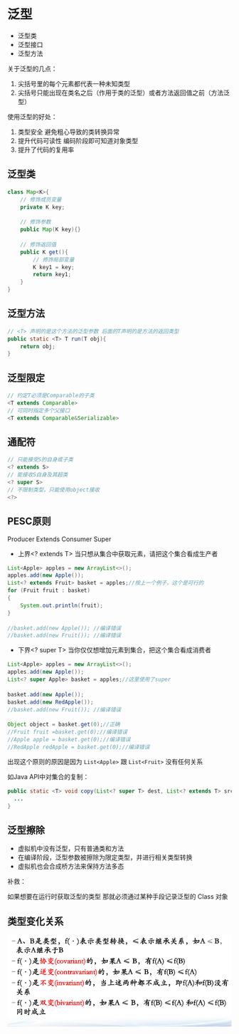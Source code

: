 # 泛型

- 泛型类
- 泛型接口
- 泛型方法

关于泛型的几点：

1. 尖括号里的每个元素都代表一种未知类型
2. 尖括号只能出现在类名之后（作用于类的泛型）或者方法返回值之前（方法泛型）

使用泛型的好处：

1. 类型安全 避免粗心导致的类转换异常
2. 提升代码可读性 编码阶段即可知道对象类型
3. 提升了代码的复用率

## 泛型类

```java
class Map<K>{
    // 修饰成员变量
    private K key;

    // 修饰参数
    public Map(K key){}

    // 修饰返回值
    public K get(){
        // 修饰局部变量
        K key1 = key;
        return key1;
    }
}
```

## 泛型方法

```java
// <T> 声明的是这个方法的泛型参数 后面的T声明的是方法的返回类型
public static <T> T run(T obj){
    return obj;
}
```

## 泛型限定

```java
// 约定T必须是Comparable的子类
<T extends Comparable> 
// 可同时指定多个父接口
<T extends Comparable&Serializable> 
```

## 通配符

```java
// 只能接受S的自身或子类
<? extends S>
// 能接收S自身及其超类
<? super S>
// 不限制类型，只能使用object接收
<?>
```

## PESC原则

Producer Extends Consumer Super

- 上界<? extends T> 当只想从集合中获取元素，请把这个集合看成生产者

```java
List<Apple> apples = new ArrayList<>();
apples.add(new Apple());
List<? extends Fruit> basket = apples;//按上一个例子，这个是可行的
for (Fruit fruit : basket)
{
    System.out.println(fruit);
}

//basket.add(new Apple()); //编译错误
//basket.add(new Fruit()); //编译错误
```

- 下界<? super T> 当你仅仅想增加元素到集合，把这个集合看成消费者

```java
List<Apple> apples = new ArrayList<>();
apples.add(new Apple());
List<? super Apple> basket = apples;//这里使用了super

basket.add(new Apple());
basket.add(new RedApple());
//basket.add(new Fruit()); //编译错误

Object object = basket.get(0);//正确
//Fruit fruit =basket.get(0);//编译错误
//Apple apple = basket.get(0);//编译错误
//RedApple redApple = basket.get(0);//编译错误
```

出现这个原则的原因是因为 `List<Apple>` 跟 `List<Fruit>` 没有任何关系

如Java API中对集合的复制：

```java
public static <T> void copy(List<? super T> dest, List<? extends T> src) {
  ...
}
```

## 泛型擦除

- 虚拟机中没有泛型，只有普通类和方法
- 在编译阶段，泛型参数被擦除为限定类型，并进行相关类型转换
- 虚拟机也会合成桥方法来保持方法多态

补救：

如果想要在运行时获取泛型的类型 那就必须通过某种手段记录泛型的 Class 对象

## 类型变化关系

![批注 2019-10-30 131946](/assets/批注%202019-10-30%20131946.png)
